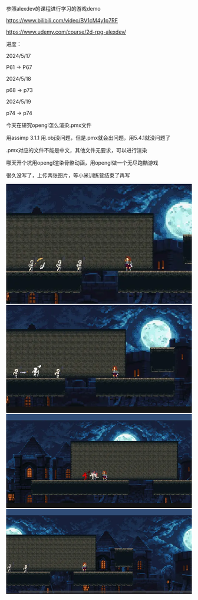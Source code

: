 参照alexdev的课程进行学习的游戏demo

https://www.bilibili.com/video/BV1cM4y1p7RF

https://www.udemy.com/course/2d-rpg-alexdev/





进度：

2024/5/17

P61 -> P67

2024/5/18

p68 -> p73

2024/5/19

 p74 -> p74

今天在研究opengl怎么渲染.pmx文件

用assimp 3.1.1 用.obj没问题，但是.pmx就会出问题，用5.4.1就没问题了

.pmx对应的文件不能是中文，其他文件无要求，可以进行渲染

哪天开个坑用opengl渲染骨骼动画，用opengl做一个无尽跑酷游戏

很久没写了，上传两张图片，等小米训练营结束了再写

![](https://github.com/wellorbetter/picx-images-hosting/raw/master/image.2h85emp9l6.webp)
![](https://github.com/wellorbetter/picx-images-hosting/raw/master/image.7p4v53gty.webp)
![](https://github.com/wellorbetter/picx-images-hosting/raw/master/image.8dwpln4if0.webp)
![](https://github.com/wellorbetter/picx-images-hosting/raw/master/image.3yeagdp2yc.webp)
